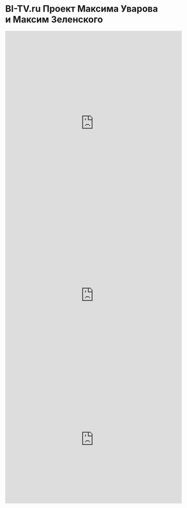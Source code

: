 # BI-TV.ru Проект Максима Уварова и Максим Зеленского

<iframe src="https://www.facebook.com/plugins/video.php?href=https%3A%2F%2Fwww.facebook.com%2Fbitvru%2Fvideos%2F1889785717981880%2F&show_text=1&width=560" width="560" height="584" style="border:none;overflow:hidden" scrolling="no" frameborder="0" allowTransparency="true" allow="encrypted-media" allowFullScreen="true"></iframe>

<iframe src="https://www.facebook.com/plugins/video.php?href=https%3A%2F%2Fwww.facebook.com%2Fbitvru%2Fvideos%2F1839915746302211%2F&show_text=1&width=560" width="560" height="505" style="border:none;overflow:hidden" scrolling="no" frameborder="0" allowTransparency="true" allow="encrypted-media" allowFullScreen="true"></iframe>

<iframe src="https://www.facebook.com/plugins/video.php?href=https%3A%2F%2Fwww.facebook.com%2Fbitvru%2Fvideos%2F1825107457783040%2F&show_text=1&width=560" width="560" height="407" style="border:none;overflow:hidden" scrolling="no" frameborder="0" allowTransparency="true" allow="encrypted-media" allowFullScreen="true"></iframe>
